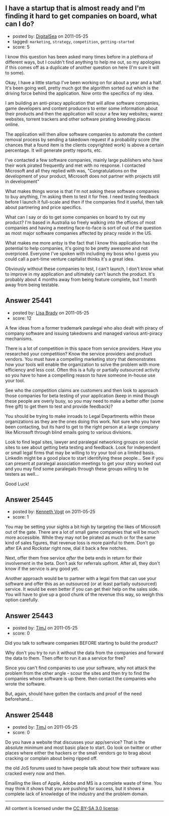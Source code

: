 ## I have a startup that is almost ready and I'm finding it hard to get companies on board, what can I do?

- posted by: [DigitalSea](https://stackexchange.com/users/-1/7816-digitalsea) on 2011-05-25
- tagged: `marketing`, `strategy`, `competition`, `getting-started`
- score: 5

I know this question has been asked many times before in a plethora of different ways, but I couldn't find anything to help me out, so my apologies if this comes off as a duplicate of another question on here (I'm sure it will to some).

Okay, I have a little startup I've been working on for about a year and a half. It's been going well, pretty much got the algorithm sorted out which is the driving force behind the application. Now onto the specifics of my idea.

I am building an anti-piracy application that will allow software companies, game developers and content producers to enter some information about their products and then the application will scour a few key websites; warez websites, torrent trackers and other software pirating breeding places online.

The application will then allow software companies to automate the content removal process by sending a takedown request if a probability score (the chances that a found item is the clients copyrighted work) is above a certain percentage. It will generate pretty reports, etc.

I've contacted a few software companies, mainly large publishers who have their work pirated frequently and met with no response. I contacted Microsoft and all they replied with was, "Congratulations on the development of your product, Microsoft does not partner with projects still in development"

What makes things worse is that I'm not asking these software companies to buy anything, I'm asking them to test it for free. I need testing feedback before I launch it full-scale and then if the companies find it useful, then talk about partnering and price specifics.

What can I say or do to get some companies on board to try out my product? I'm based in Australia so freely walking into the offices of most companies and having a meeting face-to-face is sort of out of the question as most major software companies affected by piracy reside in the US.

What makes me more antsy is the fact that I know this application has the potential to help companies, it's going to be pretty awesome and not overpriced. Everyone I've spoken with including my boss who I guess you could call a part-time venture capitalist thinks it's a great idea.

Obviously without these companies to test, I can't launch, I don't know what to improve in my application and ultimately can't launch the product. It's probably about 4 months away from being feature complete, but 1 month away from being testable.


## Answer 25441

- posted by: [Lisa Brady](https://stackexchange.com/users/-1/10745-lisa-brady) on 2011-05-25
- score: 12

A few ideas from a former trademark paralegal who also dealt with piracy of company software and issuing takedowns and managed various anti-piracy mechanisms.

There is a lot of competition in this space from service providers.  Have you researched your competition?  Know the service providers and product vendors.  You must have a compelling marketing story that demonstrates how your tools will enable the organization to solve the problem with more efficiency and less cost.  Often this is a fully or partially outsourced activity so you have to have a compelling reason to have someone in-house use your tool.   

See who the competition claims are customers and then look to approach those companies for beta testing of your application (keep in mind though these people are overly busy, so you may need to make a better offer (some free gift) to get them to test and provide feedback)?  

You should be trying to make inroads to Legal Departments within these organizations as they are the ones doing this work.  Not sure who you have been contacting, but its hard to get to the right person at a large company like Microsoft through blind emails going to various divisions.

Look to find legal sites, lawyer and paralegal networking groups on social sites to see about getting beta testing and feedback.  Look for independent or small legal firms that may be willing to try your tool on a limited basis.  Linkedin might be a good place to start identifying these people...  See if you can present at paralegal association meetings to get your story worked out and you may find some paralegals through these groups willing to be testers as well... 

Good Luck!


## Answer 25445

- posted by: [Kenneth Vogt](https://stackexchange.com/users/-1/6736-kenneth-vogt) on 2011-05-25
- score: 1

You may be setting your sights a bit high by targeting the likes of Microsoft out of the gate. There are a lot of small game companies that will be much more accessible. While they may not be pirated as much or for the same kind of sales figures, that revenue loss is more painful to them. Don't go after EA and Rockstar right now, dial it back a few notches.

Next, offer them free service *after* the beta ends in return for their involvement in the beta. Don't ask for referrals upfront. After all, they don't know if the service is any good yet.

Another approach would be to partner with a legal firm that can use your software and offer this as an outsourced (or at least partially outsourced) service. It would be even better if you can get their help on the sales side. You will have to give up a good chunk of the revenue this way, so weigh this option carefully.


## Answer 25443

- posted by: [TimJ](https://stackexchange.com/users/-1/1172-timj) on 2011-05-25
- score: 0

Did you talk to software companies BEFORE starting to build the product?

Why don't you try to run it without the data from the companies and forward the data to them.  Then offer to run it as a service for free?

Since you can't find companies to use your software, why not attack the problem from the other angle - scour the sites and then try to find the companies whose software is up there.  then contact the companies who wrote the software.

But, again, should have gotten the contacts and proof of the need beforehand...



## Answer 25448

- posted by: [TimJ](https://stackexchange.com/users/-1/1172-timj) on 2011-05-25
- score: 0

Do you have a website that discusses your app/service?  That is the absolute minimum and most basic place to start.  Go look on twitter or other places where either the hackers or the small vendors go to brag about cracking or complain about being ripped off.  

the old JoS forums used to have people talk about how their software was cracked every now and then.  

Emailing the likes of Apple, Adobe and MS is a complete waste of time.  You may think it shows that you are pushing for success, but it shows a complete lack of knowledge of the industry and the problem domain.  



---

All content is licensed under the [CC BY-SA 3.0 license](https://creativecommons.org/licenses/by-sa/3.0/).
